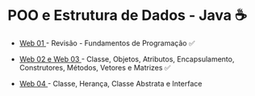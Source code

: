 # POO e Estrutura de Dados - Java :coffee:
<ul>
  <li><p> <a href="https://github.com/tatyane-calixto/poo-estrutura-de-dados/tree/main/Web%20I">Web 01 </a> - Revisão - Fundamentos de Programação &#9989;</p></li>
   <li><p> <a href="https://github.com/tatyane-calixto/poo-estrutura-de-dados/tree/main/Web%20II%20e%20Web%20III/Aula2/src/main/java/com/mycompany/aula2">Web 02 e Web 03 </a> - Classe, 
Objetos, Atributos, Encapsulamento, Construtores, Métodos, Vetores e Matrizes &#9989;</p></li>
 <li><p> <a href="#"> Web 04 </a> - Classe, 
Herança, Classe Abstrata e Interface</p></li>

</ul>
<!--- &#9989;-->
